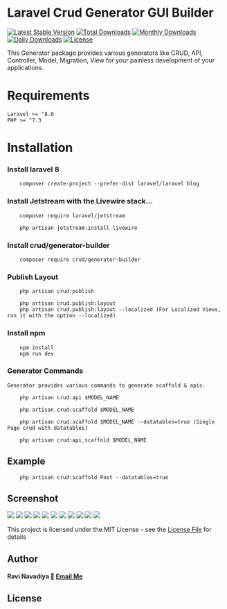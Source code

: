 Laravel Crud Generator GUI Builder
=====================================

[![Latest Stable Version](https://poser.pugx.org/crud/generator-builder/v)](//packagist.org/packages/crud/generator-builder)
[![Total Downloads](https://poser.pugx.org/crud/generator-builder/downloads)](//packagist.org/packages/crud/generator-builder)
[![Monthly Downloads](https://poser.pugx.org/crud/generator-builder/d/monthly)](//packagist.org/packages/crud/generator-builder)
[![Daily Downloads](https://poser.pugx.org/crud/generator-builder/d/daily)](//packagist.org/packages/crud/generator-builder)
[![License](https://poser.pugx.org/crud/generator-builder/license)](//packagist.org/packages/crud/generator-builder)


This Generator package provides various generators like CRUD, API, Controller, Model, Migration, View for your painless development of your applications.

# Requirements
    Laravel >= ^8.0
    PHP >= ^7.3

# Installation

### Install laravel 8

```apacheconfig
    composer create-project --prefer-dist laravel/laravel blog
```
### Install Jetstream with the Livewire stack...
```apacheconfig
    composer require laravel/jetstream

    php artisan jetstream:install livewire
```
### Install crud/generator-builder
```apacheconfig
    composer require crud/generator-builder
```
### Publish Layout
```apacheconfig
    php artisan crud:publish
  
    php artisan crud.publish:layout 
    php artisan crud.publish:layout --localized (For Localized Views, run it with the option --localized)
```
### Install npm
```apacheconfig
    npm install
    npm run dev
```
### Generator Commands
    Generator provides various commands to generate scaffold & apis.
```apacheconfig
    php artisan crud:api $MODEL_NAME  
    
    php artisan crud:scaffold $MODEL_NAME
    
    php artisan crud:scaffold $MODEL_NAME --datatables=true (Single Page crud with datatables)
    
    php artisan crud:api_scaffold $MODEL_NAME
```  
## Example
``` apacheconfig
    php artisan crud:scaffold Post --datatables=true 
```
## Screenshot
![](https://www.linkpicture.com/q/s1_6.png)
![](https://www.linkpicture.com/q/s11.png)
![](https://www.linkpicture.com/q/s2_5.png)
![](https://www.linkpicture.com/q/s3_2.png)
![](https://www.linkpicture.com/q/s5_3.png)
![](https://www.linkpicture.com/q/s4_3.png)
![](https://www.linkpicture.com/q/s8_1.png)
![](https://www.linkpicture.com/q/s6_1.png)
![](https://www.linkpicture.com/q/s7.png)
![](https://www.linkpicture.com/q/s9.png)
![](https://www.linkpicture.com/q/s10.png)


This project is licensed under the MIT License - see the [License File](LICENSE) for details
<a href=""></a>

## Author
#### Ravi Navadiya :email: [Email Me](mailto:ravinavadiya786@gmail.com)

## License

